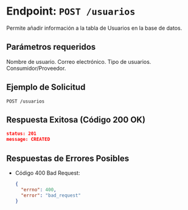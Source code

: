 # Endpoint: `POST /usuarios`

Permite añadir información a la tabla de Usuarios en la base de datos.

## Parámetros requeridos

Nombre de usuario.
Correo electrónico.
Tipo de usuarios. Consumidor/Proveedor.

## Ejemplo de Solicitud
```http
POST /usuarios
```

## Respuesta Exitosa (Código 200 OK)
```json
status: 201
message: CREATED
```

## Respuestas de Errores Posibles
- Código 400 Bad Request:

  ```json
  {
    "errno": 400,
    "error": "bad_request"
  }
  ```
